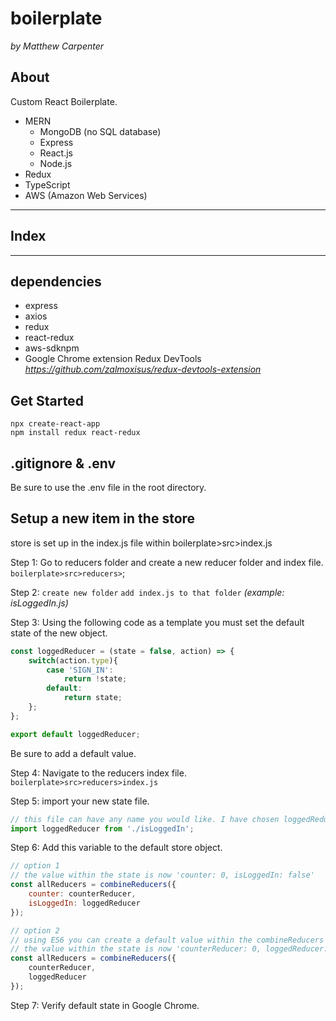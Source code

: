 # boilerplate
*by Matthew Carpenter*

## About
Custom React Boilerplate.
* MERN
    * MongoDB (no SQL database)
    * Express
    * React.js
    * Node.js
* Redux
* TypeScript
* AWS (Amazon Web Services)

---

## Index

---

## dependencies 

* express
* axios
* redux
* react-redux
* aws-sdknpm
* Google Chrome extension Redux DevTools *https://github.com/zalmoxisus/redux-devtools-extension*

## Get Started

```
npx create-react-app
npm install redux react-redux
```

## .gitignore & .env

Be sure to use the .env file in the root directory.

## Setup a new item in the store

store is set up in the index.js file within boilerplate>src>index.js

Step 1: Go to reducers folder and create a new reducer folder and index file. `boilerplate>src>reducers>`;

Step 2: `create new folder` `add index.js to that folder` *(example: isLoggedIn.js)*

Step 3: Using the following code as a template you must set the default state of the new object.

```javascript
const loggedReducer = (state = false, action) => {
    switch(action.type){
        case 'SIGN_IN':
            return !state;
        default:
            return state;
    };
};

export default loggedReducer;
```

Be sure to add a default value.

Step 4: Navigate to the reducers index file. `boilerplate>src>reducers>index.js`

Step 5: import your new state file.
```javascript
// this file can have any name you would like. I have chosen loggedReducer as an example.
import loggedReducer from './isLoggedIn';
```

Step 6: Add this variable to the default store object.
```javascript
// option 1
// the value within the state is now 'counter: 0, isLoggedIn: false'
const allReducers = combineReducers({
    counter: counterReducer,
    isLoggedIn: loggedReducer
});
```

```javascript
// option 2 
// using ES6 you can create a default value within the combineReducers function.
// the value within the state is now 'counterReducer: 0, loggedReducer: false'
const allReducers = combineReducers({
    counterReducer,
    loggedReducer
});
```

Step 7: Verify default state in Google Chrome.